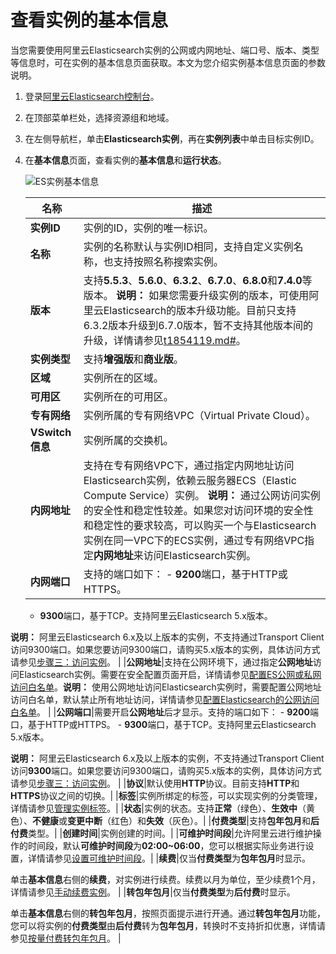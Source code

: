 # 查看实例的基本信息

当您需要使用阿里云Elasticsearch实例的公网或内网地址、端口号、版本、类型等信息时，可在实例的基本信息页面获取。本文为您介绍实例基本信息页面的参数说明。

1.  登录[阿里云Elasticsearch控制台](https://elasticsearch.console.aliyun.com/#/home)。

2.  在顶部菜单栏处，选择资源组和地域。

3.  在左侧导航栏，单击**Elasticsearch实例**，再在**实例列表**中单击目标实例ID。

4.  在**基本信息**页面，查看实例的**基本信息**和**运行状态**。

    ![ES实例基本信息](https://static-aliyun-doc.oss-cn-hangzhou.aliyuncs.com/assets/img/zh-CN/1277659951/p59974.png)

    |名称|描述|
    |--|--|
    |**实例ID**|实例的ID，实例的唯一标识。|
    |**名称**|实例的名称默认与实例ID相同，支持自定义实例名称，也支持按照名称搜索实例。|
    |**版本**|支持**5.5.3**、**5.6.0**、**6.3.2**、**6.7.0**、**6.8.0**和**7.4.0**等版本。 **说明：** 如果您需要升级实例的版本，可使用阿里云Elasticsearch的版本升级功能。目前只支持6.3.2版本升级到6.7.0版本，暂不支持其他版本间的升级，详情请参见[t1854119.md\#](/intl.zh-CN/实例管理/升降配实例/升级实例版本.md)。 |
    |**实例类型**|支持**增强版**和**商业版**。|
    |**区域**|实例所在的区域。|
    |**可用区**|实例所在的可用区。|
    |**专有网络**|实例所属的专有网络VPC（Virtual Private Cloud）。|
    |**VSwitch信息**|实例所属的交换机。|
    |**内网地址**|支持在专有网络VPC下，通过指定内网地址访问Elasticsearch实例，依赖云服务器ECS（Elastic Compute Service）实例。 **说明：** 通过公网访问实例的安全性和稳定性较差。如果您对访问环境的安全性和稳定性的要求较高，可以购买一个与Elasticsearch实例在同一VPC下的ECS实例，通过专有网络VPC指定**内网地址**来访问Elasticsearch实例。 |
    |**内网端口**|支持的端口如下：     -   **9200**端口，基于HTTP或HTTPS。
    -   **9300**端口，基于TCP。支持阿里云Elasticsearch 5.x版本。

**说明：** 阿里云Elasticsearch 6.x及以上版本的实例，不支持通过Transport Client访问9300端口。如果您要访问9300端口，请购买5.x版本的实例，具体访问方式请参见[步骤三：访问实例](/intl.zh-CN/快速入门/步骤三：访问实例.md)。 |
    |**公网地址**|支持在公网环境下，通过指定**公网地址**访问Elasticsearch实例。需要在安全配置页面开启，详情请参见[配置ES公网或私网访问白名单](/intl.zh-CN/实例管理/安全配置/配置ES公网或私网访问白名单.md)。**说明：** 使用公网地址访问Elasticsearch实例时，需要配置公网地址访问白名单，默认禁止所有地址访问，详情请参见[配置Elasticsearch的公网访问白名单](/intl.zh-CN/实例管理/安全配置/配置ES公网或私网访问白名单.md)。 |
    |**公网端口**|需要开启**公网地址**后才显示。支持的端口如下：     -   **9200**端口，基于HTTP或HTTPS。
    -   **9300**端口，基于TCP。支持阿里云Elasticsearch 5.x版本。

**说明：** 阿里云Elasticsearch 6.x及以上版本的实例，不支持通过Transport Client访问**9300**端口。如果您要访问9300端口，请购买5.x版本的实例，具体访问方式请参见[步骤三：访问实例](/intl.zh-CN/快速入门/步骤三：访问实例.md)。 |
    |**协议**|默认使用**HTTP**协议。目前支持**HTTP**和**HTTPS**协议之间的切换。|
    |**标签**|实例所绑定的标签，可以实现实例的分类管理，详情请参见[管理实例标签](/intl.zh-CN/实例管理/管理实例/管理实例标签.md)。|
    |**状态**|实例的状态。支持**正常**（绿色）、**生效中**（黄色）、**不健康**或**变更中断**（红色）和**失效**（灰色）。|
    |**付费类型**|支持**包年包月**和**后付费**类型。|
    |**创建时间**|实例创建的时间。|
    |**可维护时间段**|允许阿里云进行维护操作的时间段，默认**可维护时间段**为**02:00~06:00**，您可以根据实际业务进行设置，详情请参见[设置可维护时间段](/intl.zh-CN/实例管理/管理实例/设置可维护时间段.md)。|
    |**续费**|仅当**付费类型**为**包年包月**时显示。

单击**基本信息**右侧的**续费**，对实例进行续费。续费以月为单位，至少续费1个月，详情请参见[手动续费实例](/intl.zh-CN/产品定价/续费/手动续费实例.md)。 |
    |**转包年包月**|仅当**付费类型**为**后付费**时显示。

单击**基本信息**右侧的**转包年包月**，按照页面提示进行开通。通过**转包年包月**功能，您可以将实例的**付费类型**由**后付费**转为**包年包月**，转换时不支持折扣优惠，详情请参见[按量付费转包年包月](/intl.zh-CN/产品定价/按量付费转包年包月.md)。 |


